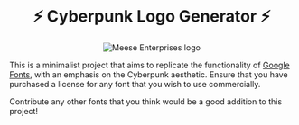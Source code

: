 <p align="center">
  <h1 align="center">⚡ Cyberpunk Logo Generator ⚡</h1>
</p>

<p align="center">
  <img src="https://user-images.githubusercontent.com/17814535/159601899-575feb38-084d-4661-9354-a4e2ff43cbe3.png" alt="Meese Enterprises logo" title="Meese Enterprises logo" />
</p>

This is a minimalist project that aims to replicate the functionality of [Google Fonts](https://fonts.google.com/), with an emphasis on the Cyberpunk aesthetic. Ensure that you have purchased a license for any font that you wish to use commercially.

Contribute any other fonts that you think would be a good addition to this project!
